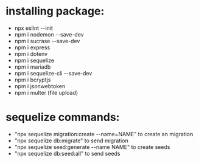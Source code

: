 # installing package:
- npx eslint --init
- npm i nodemon --save-dev
- npm i sucrase --save-dev
- npm i express
- npm i dotenv
- npm i sequelize
- npm i mariadb
- npm i sequelize-cli --save-dev
- npm i bcryptjs
- npm i jsonwebtoken
- npm i multer (file upload)

# sequelize commands:
- "npx sequelize migration:create --name=NAME" to create an migration
- "npx sequelize db:migrate" to send migration
- "npx sequelize seed:generate --name NAME" to create seeds
- "npx sequelize db:seed:all" to send seeds